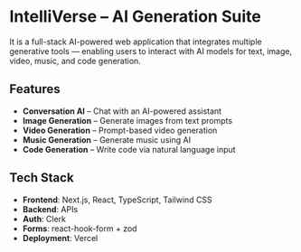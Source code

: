 # IntelliVerse – AI Generation Suite
It is a full-stack AI-powered web application that integrates multiple generative tools — enabling users to interact with AI models for text, image, video, music, and code generation.

## Features

- **Conversation AI** – Chat with an AI-powered assistant
- **Image Generation** – Generate images from text prompts
- **Video Generation** – Prompt-based video generation 
- **Music Generation** – Generate music using AI 
- **Code Generation** – Write code via natural language input

## Tech Stack

- **Frontend**: Next.js, React, TypeScript, Tailwind CSS
- **Backend**:  APIs 
- **Auth**: Clerk
- **Forms**: react-hook-form + zod
- **Deployment**: Vercel
